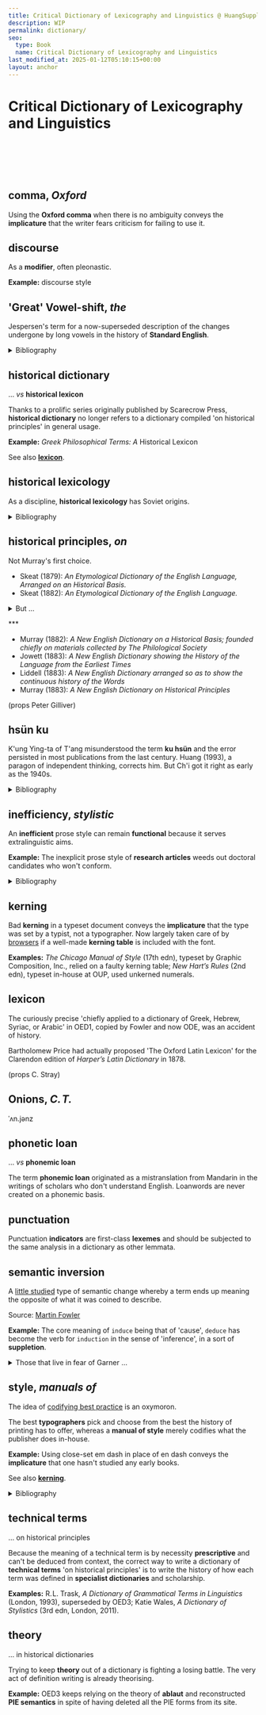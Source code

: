 ```yaml
---
title: Critical Dictionary of Lexicography and Linguistics @ HuangSupplement
description: WIP
permalink: dictionary/
seo:
  type: Book
  name: Critical Dictionary of Lexicography and Linguistics
last_modified_at: 2025-01-12T05:10:15+00:00
layout: anchor
---
```

# Critical Dictionary of Lexicography and Linguistics
&nbsp;  
&nbsp;  
&nbsp;  
&nbsp;  
## comma, _Oxford_

Using the **Oxford comma** when there is no ambiguity conveys the **implicature** that the writer fears criticism for failing to use it.

## discourse

As a **modifier**, often pleonastic.

**Example:** discourse style

## 'Great' Vowel-shift, _the_

Jespersen's term for a now-superseded description of the changes undergone by long vowels in the history of **Standard English**.

<details>
    <summary>Bibliography</summary>
    <br>
    <ul>
      <li>Minkova, Donka, 'The Great/Long/English Vowel Shift', in <em>A Historical Phonology of English</em> (Edinburgh, 2014), 248–70.</li>
      <li>Watts, Richard J., 'The myth of "greatness"', in <em>Language Myths and the History of English</em> (Oxford, 2011), 139–56.</li>
    </ul>
</details>

## historical dictionary
… _vs_ **historical lexicon**

Thanks to a prolific series originally published by Scarecrow Press, **historical dictionary** no longer refers to a dictionary compiled 'on historical principles' in general usage.

**Example:** _Greek Philosophical Terms: A_ Historical Lexicon

See also [**lexicon**](#lexicon).

## historical lexicology

As a discipline, **historical lexicology** has Soviet origins.

<details>
    <summary>Bibliography</summary>
    <br>
    <ul>
      <li>Considine, John, 'Historical Lexicology', in idem (ed.), <em>Webs of Words: New Studies in Historical Lexicology</em> (Newcastle upon Tyne, 2010), viii–ix.</li>
    </ul>
</details>

## historical principles, _on_

Not Murray's first choice.

- Skeat (1879): _An Etymological Dictionary of the English Language, Arranged on an Historical Basis._
- Skeat (1882): _An Etymological Dictionary of the English Language._
<p><details>
    <summary>But …</summary>
… the wording 'arranged on an historical basis' continued to be used at least as late as 1925 (Gilliver spotted it in an advertisement in the <em>Spectator</em> 17 Oct 1925, p. 678).
</details></p>

<span align="center">***</span>

- Murray (1882): _A New English Dictionary on a Historical Basis; founded chiefly on
materials collected by The Philological Society_
- Jowett (1883): _A New English Dictionary showing the History of the Language from the Earliest Times_
- Liddell (1883): _A New English Dictionary arranged so as to show the continuous history of the Words_
- Murray (1883): _A New English Dictionary on Historical Principles_

(props Peter Gilliver)

## hsün ku

K'ung Ying-ta of T'ang misunderstood the term **ku hsün** and the error persisted in most publications from the last century. Huang (1993), a paragon of independent thinking, corrects him. But Ch'i got it right as early as the 1940s.

<details>
    <summary>Bibliography</summary>
    <br>
    <ul>
      <li>黃懷信, '"Hsün ku" tê yu lai chi han i', <em>Hsi pei ta hsüeh hsüeh pao</em>, 23/4 (1993), 79–81.</li>
      <li>齊佩瑢, <em>Hsün ku hsüeh kai lun</em> (Peking, 1984), 1–12.</li>
    </ul>
</details>

## inefficiency, _stylistic_

An **inefficient** prose style can remain **functional** because it serves extralinguistic aims.

**Example:** The inexplicit prose style of **research articles** weeds out doctoral candidates who won't conform.

<details>
    <summary>Bibliography</summary>
    <br>
    <ul>
      <li>Biber, Douglas, and Bethany Gray, <em>Grammatical Complexity in Academic English: Linguistic Change in Writing</em> (Cambridge, 2016).</li>
      <li>Schmidt, Jeff, <em>Disciplined Minds: A Critical Look at Salaried Professionals and the Soul-battering System That Shapes Their Lives</em> (Lanham, 2000).</li>
    </ul>
</details>

## kerning

Bad **kerning** in a typeset document conveys the **implicature** that the type was set by a typist, not a typographer. Now largely taken care of by [browsers](https://www.w3.org/TR/css-fonts-4/#font-kerning-prop) if a well-made **kerning table** is included with the font.

**Examples:** _The Chicago Manual of Style_ (17th edn), typeset by Graphic Composition, Inc., relied on a faulty kerning table; _New Hart’s Rules_ (2nd edn), typeset in-house at OUP, used unkerned numerals.

## lexicon

The curiously precise 'chiefly applied to a dictionary of Greek, Hebrew, Syriac, or Arabic' in OED1, copied by Fowler and now ODE, was an accident of history.

Bartholomew Price had actually proposed 'The Oxford Latin Lexicon' for the Clarendon edition of _Harper’s Latin Dictionary_ in 1878.

(props C. Stray)

## Onions, _C.&#8202;T._

ˈʌn.jənz

## phonetic loan
… _vs_ **phonemic loan**

The term **phonemic loan** originated as a mistranslation from Mandarin in the writings of scholars who don't understand English. Loanwords are never created on a phonemic basis.

## punctuation

Punctuation **indicators** are first-class **lexemes** and should be subjected to the same analysis in a dictionary as other lemmata.

## semantic inversion

A [little studied](https://traugottpeople.sites.stanford.edu/sites/g/files/sbiybj28616/files/media/file/traugott2017a.pdf) type of semantic change whereby a term ends up meaning the opposite of what it was coined to describe.

Source: [Martin Fowler](https://martinfowler.com/bliki/SemanticDiffusion.html#:~:text=Semantic%20Inversion)

**Example:** The core meaning of `induce` being that of 'cause', `deduce` has become the verb for `induction` in the sense of 'inference', in a sort of **suppletion**.

<details>
    <summary>Those that live in fear of Garner …</summary>
… can nevertheless still write things like 'whereas in principle historical dictionaries proceed by <em>induction</em> from quotations to definition, this is impracticable in the case of terminology: the changing senses of geek can be <em>induced</em> from quotation evidence'.
</details>

## style, _manuals of_

The idea of [codifying best practice](https://www.chicagomanualofstyle.org/book/ed18/frontmatter/acknow.html#:~:text=codify%20the%20best%20practices) is an oxymoron.

The best **typographers** pick and choose from the best the history of printing has to offer, whereas a **manual of style** merely codifies what the publisher does in-house.

**Example:** Using close-set em dash in place of en dash conveys the **implicature** that one hasn't studied any early books.

See also [**kerning**](#kerning).

<details>
    <summary>Bibliography</summary>
    <br>
    <ul>
      <li>The last edition of the <a href="http://ling.ed.ac.uk/~gpullum/LandOfTheFree.pdf">unfortunately</a> titled <em>Elements of Typographic Style</em> is version 4.3 from 2019.</li>
    </ul>
</details>

## technical terms
… on historical principles

Because the meaning of a technical term is by necessity **prescriptive** and can't be deduced from context, the correct way to write a dictionary of **technical terms** 'on historical principles' is to write the history of how each term was defined in **specialist dictionaries** and scholarship.

**Examples:** R.&#8202;L. Trask, _A Dictionary of Grammatical Terms in Linguistics_ (London, 1993), superseded by OED3; Katie Wales, _A Dictionary of Stylistics_ (3rd edn, London, 2011).

## theory
… in historical dictionaries

Trying to keep **theory** out of a dictionary is fighting a losing battle. The very act of definition writing is already theorising.

**Example:** OED3 keeps relying on the theory of **ablaut** and reconstructed **PIE semantics** in spite of having deleted all the PIE forms from its site.
